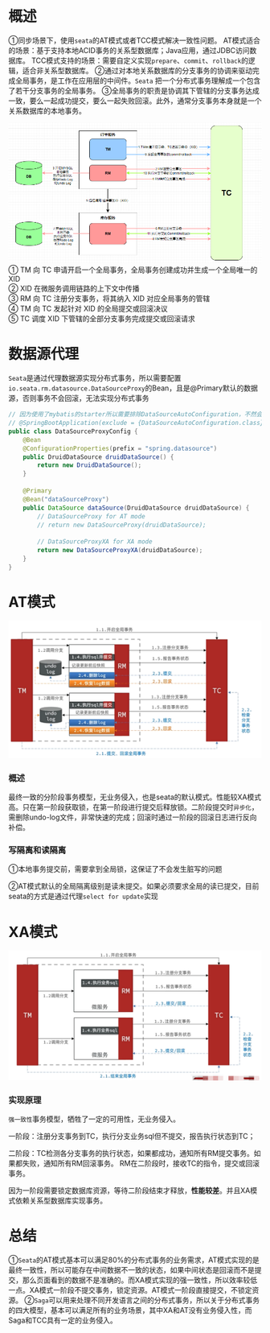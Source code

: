 # 概述
①同步场景下，使用```seata```的AT模式或者TCC模式解决一致性问题。
AT模式适合的场景：基于支持本地ACID事务的关系型数据库；Java应用，通过JDBC访问数据库。
TCC模式支持的场景：需要自定义实现```prepare```、```commit```、```rollback```的逻辑，适合非关系型数据库。
②通过对本地关系数据库的分支事务的协调来驱动完成全局事务，是工作在应用层的中间件。```Seata``` 把一个分布式事务理解成一个包含了若干分支事务的全局事务。
③全局事务的职责是协调其下管辖的分支事务达成一致，要么一起成功提交，要么一起失败回滚。此外，通常分支事务本身就是一个关系数据库的本地事务。

![img.png](images/数据源代理示意图.png)
① TM 向 TC 申请开启一个全局事务，全局事务创建成功并生成一个全局唯一的 XID  
② XID 在微服务调用链路的上下文中传播  
③ RM 向 TC 注册分支事务，将其纳入 XID 对应全局事务的管辖  
④ TM 向 TC 发起针对 XID 的全局提交或回滚决议  
⑤ TC 调度 XID 下管辖的全部分支事务完成提交或回滚请求

# 数据源代理

```Seata```是通过代理数据源实现分布式事务，所以需要配置```io.seata.rm.datasource.DataSourceProxy```的Bean，且是@Primary默认的数据源，否则事务不会回滚，无法实现分布式事务

```java
// 因为使用了mybatis的starter所以需要排除DataSourceAutoConfiguration，不然会产生循环依赖  
// @SpringBootApplication(exclude = {DataSourceAutoConfiguration.class})
public class DataSourceProxyConfig {
    @Bean
    @ConfigurationProperties(prefix = "spring.datasource")
    public DruidDataSource druidDataSource() {
        return new DruidDataSource();
    }

    @Primary
    @Bean("dataSourceProxy")
    public DataSource dataSource(DruidDataSource druidDataSource) {
        // DataSourceProxy for AT mode
        // return new DataSourceProxy(druidDataSource);

        // DataSourceProxyXA for XA mode
        return new DataSourceProxyXA(druidDataSource);
    }
}
```

# AT模式

![img.png](images/AT模式示意图.png)

### 概述

最终一致的分阶段事务模型，无业务侵入，也是seata的默认模式。性能较XA模式高。只在第一阶段获取锁，在第一阶段进行提交后释放锁。二阶段提交时```异步化```，需删除undo-log文件，非常快速的完成；回滚时通过一阶段的回滚日志进行反向补偿。

### 写隔离和读隔离

①本地事务提交前，需要拿到全局锁，这保证了不会发生脏写的问题

②AT模式默认的全局隔离级别是读未提交。如果必须要求全局的读已提交，目前seata的方式是通过代理```select for update```实现

# XA模式

![img.png](images/XA模式示意图.png)

### 实现原理

``强一致性``事务模型，牺牲了一定的可用性，无业务侵入。

一阶段：注册分支事务到TC，执行分支业务sql但不提交，报告执行状态到TC；

二阶段：TC检测各分支事务的执行状态，如果都成功，通知所有RM提交事务。如果都失败，通知所有RM回滚事务。 RM在二阶段时，接收TC的指令，提交或回滚事务。

因为一阶段需要锁定数据库资源，等待二阶段结束才释放，**性能较差**。并且XA模式依赖关系型数据库实现事务。

# 总结

①```Seata```的AT模式基本可以满足80%的分布式事务的业务需求，AT模式实现的是最终一致性，所以可能存在中间数据不一致的状态，如果中间状态是回滚而不是提交，那么页面看到的数据不是准确的。而XA模式实现的强一致性，所以效率较低一点。XA模式一阶段不提交事务，锁定资源。AT模式一阶段直接提交，不锁定资源。
②```Saga```可以用来处理不同开发语言之间的分布式事务，所以关于分布式事务的四大模型，基本可以满足所有的业务场景，其中XA和AT没有业务侵入性，而Saga和TCC具有一定的业务侵入。
